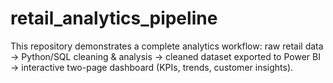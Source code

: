 # retail_analytics_pipeline
This repository demonstrates a complete analytics workflow: raw retail data → Python/SQL cleaning &amp; analysis → cleaned dataset exported to Power BI → interactive two-page dashboard (KPIs, trends, customer insights).
